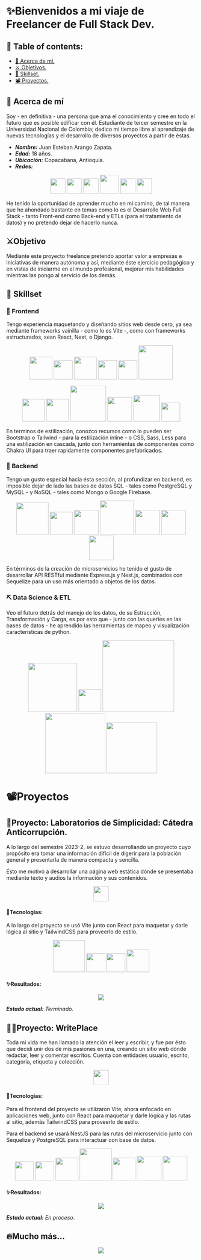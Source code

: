 
# ✨Bienvenidos a mi viaje de Freelancer de Full Stack Dev.

## 💬 Table of contents:
- [🚀 Acerca de mí.](##-acerca-de-mí)
- [⚔️ Objetivos.](#%EF%B8%8Fobjetivo)
- [🎁 Skillset.](#-skillset)
- [📽️ Proyectos.](##%EF%B8%8Fproyectos)

## 🚀 Acerca de mí
Soy - en definitiva - una persona que ama el conocimiento y cree en todo el futuro que es posible edificar con él. Estudiante de tercer semestre en la Universidad Nacional de Colombia; dedico mi tiempo libre al aprendizaje de nuevas tecnologías y el desarrollo de diversos proyectos a partir de éstas.
- ***Nombre:*** Juan Esteban Arango Zapata.
- ***Edad:*** 18 años.
- ***Ubicación:*** Copacabana, Antioquia.
- ***Redes:***

<p align="center">
<a href="https://www.linkedin.com/in/juan-e-arango-z-7617792ab"><img src="https://cdn1.iconfinder.com/data/icons/logotypes/32/circle-linkedin-512.png" width="40"/></a>
<a href="https://github.com/EsJuan-az"><img src="https://cdn-icons-png.flaticon.com/512/25/25231.png" width="40"/></a>
<a href="mailto:juarangoz@unal.edu.co"><img src="https://cdn4.iconfinder.com/data/icons/social-media-logos-6/512/112-gmail_email_mail-512.png" width="40"/></a>
<a href="https://stackoverflow.com/users/23618356/juan-esteban-arango-zapata"><img src="https://upload.wikimedia.org/wikipedia/commons/thumb/e/ef/Stack_Overflow_icon.svg/768px-Stack_Overflow_icon.svg.png" width="50"/></a>
<a href="https://www.fiverr.com/juan_es_05?up_rollout=true"><img src="https://freelogopng.com/images/all_img/1656739457fiverr-transparent-logo.png" width="40"/></a>
<a href="https://www.freelancer.com.co/u/juarangozx?sb=t"><img src="https://cdn.icon-icons.com/icons2/2699/PNG/512/freelancer_logo_icon_171122.png" width="40"/></a>
</p>
He tenido la oportunidad de aprender mucho en mi camino, de tal manera que he ahondado bastante en temas como lo es el Desarrollo Web Full Stack - tanto Front-end como Back-end y ETLs (para el tratamiento de datos) y no pretendo dejar de hacerlo nunca.


## ⚔️Objetivo
Mediante este proyecto freelance pretendo aportar valor a empresas e iniciativas de manera autónoma y así, mediante éste ejercicio pedagógico y en vistas de iniciarme en el mundo profesional, mejorar mis habilidades mientras las pongo al servicio de los demás.  


## 🎁 Skillset
### 🌺 Frontend
Tengo experiencia maquetando y diseñando sitios web desde cero, ya sea mediante frameworks vainilla - como lo es Vite -, como con frameworks estructurados, sean React, Next, o Django.
<p align="center">
    <img src="https://mirayhazlo.com/wp-content/uploads/2018/09/Html5_dise%C3%B1o_web-1.png" width="60px" />
    <img src="https://upload.wikimedia.org/wikipedia/commons/thumb/9/99/Unofficial_JavaScript_logo_2.svg/1200px-Unofficial_JavaScript_logo_2.svg.png" width="50px"/>
    <a href="https://react.dev/"><img src="https://upload.wikimedia.org/wikipedia/commons/thumb/a/a7/React-icon.svg/2300px-React-icon.svg.png" width="60px" /></a>
    <a href="https://vitejs.dev/"><img src="https://vitejs.dev/logo-with-shadow.png" width="50px" /></a>
    <a href="https://nextjs.org/"><img src="https://cdn.worldvectorlogo.com/logos/next-js.svg" width="50px" /></a>
    <a href="https://www.djangoproject.com/"><img src="https://cdn.hashnode.com/res/hashnode/image/upload/v1636780048014/niLN2J80j.png" width="90px" /></a>
</p>
<p align="center">
    <img src="https://cdn.pixabay.com/photo/2017/08/05/11/16/logo-2582747_640.png" width="60px"/>
      <a href="https://sass-lang.com/"><img src="https://sass-lang.com/assets/img/logos/logo.svg" width="60px" /></a>
    <a href="https://lesscss.org/"><img src="https://lesscss.org/public/img/less_logo.png" width="95px" /></a>
    <a href="https://tailwindcss.com/"><img src="https://upload.wikimedia.org/wikipedia/commons/thumb/d/d5/Tailwind_CSS_Logo.svg/640px-Tailwind_CSS_Logo.svg.png" width="65px" /></a>
    <a href="https://getbootstrap.com/"><img src="https://getbootstrap.com/docs/5.3/assets/brand/bootstrap-logo-shadow.png" width="70px" /></a>
    <a href="https://chakra-ui.com/"><img src="https://archive.org/download/github.com-chakra-ui-chakra-ui_-_2020-02-13_17-20-29/cover.jpg" width="50px" /></a>

</p>



En terminos de estilización, conozco recursos como lo pueden ser Bootstrap o Tailwind - para la estilización inline - o CSS, Sass, Less para una estilización en cascada, junto con herramientas de componentes como Chakra UI para traer rapidamente componentes prefabricados.
### 👾 Backend
Tengo un gusto especial hacia ésta sección, al profundizar en backend, es imposible dejar de lado las bases de datos SQL - tales como PostgreSQL y MySQL -  y NoSQL - tales como Mongo o Google Firebase.
<p align="center">
    <a href="https://nodejs.org/en"><img src="https://upload.wikimedia.org/wikipedia/commons/thumb/d/d9/Node.js_logo.svg/2560px-Node.js_logo.svg.png" width="85" /></a>
    <a href="https://www.postgresql.org/"><img src="https://upload.wikimedia.org/wikipedia/commons/thumb/2/29/Postgresql_elephant.svg/1200px-Postgresql_elephant.svg.png" width="60px" /></a>
  <a href="https://sequelize.org/"><img src="https://miro.medium.com/v2/resize:fit:250/0*rwd6KeolcXgz7zpx.png" width="65" /></a>
    <a href="https://www.djangoproject.com/"><img src="https://cdn.hashnode.com/res/hashnode/image/upload/v1636780048014/niLN2J80j.png" width="90px" /></a>
  <a href="https://expressjs.com/ "><img src="https://adware-technologies.s3.amazonaws.com/uploads/technology/thumbnail/20/express-js.png" width="65" /></a>
  <a href="https://nestjs.com/"><img src="https://nestjs.com/logo-small.ede75a6b.svg" width="65" /></a>
  <a href="https://www.mongodb.com/"><img src="https://seeklogo.com/images/M/mongodb-logo-D13D67C930-seeklogo.com.png" width="65" /></a>
</p>

En términos de la creación de microservicios he tenido el gusto de desarrollar API RESTful mediante Express.js y Nest.js, combinados con Sequelize para un uso más orientado a objetos de los datos.

### ⛏️ Data Science & ETL

Veo el futuro detrás del manejo de los datos, de su Estracción, Transformación y Carga, es por esto que - junto con las queries en las bases de datos - he aprendido las herramientas de mapeo y visualización características de python.
<p align="center">
    <a href="https://pandas.pydata.org/"><img src="https://pandas.pydata.org/static/img/pandas_white.svg" width="130" /></a>
    <a href="https://numpy.org/"><img src="https://numpy.org/images/logo.svg" width="60px" /></a>
  <a href="https://matplotlib.org/"><img src="https://matplotlib.org/_static/logo_dark.svg" width="190" /></a>
  <a href="https://seaborn.pydata.org/"><img src="https://seaborn.pydata.org/_static/logo-wide-lightbg.svg" width="160" /></a>
  <a href="https://scikit-learn.org/stable/"><img src="https://upload.wikimedia.org/wikipedia/commons/thumb/0/05/Scikit_learn_logo_small.svg/1200px-Scikit_learn_logo_small.svg.png" width="135" /></a>
</p>

# 📽️Proyectos
## 🔬Proyecto: Laboratorios de Simplicidad: Cátedra Anticorrupción.

A lo largo del semestre 2023-2, se estuvo desarrollando un proyecto cuyo propósito era tomar una información difícil de digerir para la población general y presentarla de manera compacta y sencilla.

Ésto me motivó a desarrollar una página web estática dónde se presentaba mediante texto y audios la información y sus contenidos.

<p align="center"><a href="https://github.com/EsJuan-az/Mutacion-cac"><img src="https://cdn-icons-png.flaticon.com/512/25/25231.png" width="40"/></a></p>

#### 🤖Tecnologías:
A lo largo del proyecto se usó Vite junto con React para maquetar y darle lógica al sitio y TailwindCSS para proveerlo de estílo.

<p align="center">
    <a href="https://nodejs.org/en"><img src="https://upload.wikimedia.org/wikipedia/commons/thumb/d/d9/Node.js_logo.svg/2560px-Node.js_logo.svg.png" width="85" /></a>
    <a href="https://react.dev/"><img src="https://upload.wikimedia.org/wikipedia/commons/thumb/a/a7/React-icon.svg/2300px-React-icon.svg.png" width="50px" /></a>
    <a href="https://vitejs.dev/"><img src="https://vitejs.dev/logo-with-shadow.png" width="50px" /></a>
    <a href="https://tailwindcss.com/"><img src="https://upload.wikimedia.org/wikipedia/commons/thumb/d/d5/Tailwind_CSS_Logo.svg/640px-Tailwind_CSS_Logo.svg.png" width="60px" /></a>
</p>

#### ✨Resultados:
<p align="center"><img src="assets/Mutacion-cac.gif"/></p> 

***Estado actual:** Terminado*.

## ✍🏻Proyecto: WritePlace
Toda mi vida me han llamado la atención el leer y escribir, y fue por ésto que decidí unir dos de mis pasiones en una, creando un sitio web dónde redactar, leer y comentar escritos. Cuenta con entidades usuario, escrito, categoría, etiqueta y colección.
<p align="center"><a href="https://github.com/EsJuan-az/WritePlace"><img src="https://cdn-icons-png.flaticon.com/512/25/25231.png" width="40"/></a></p>

#### 🤖Tecnologías:
Para el frontend del proyecto se utilizaron Vite, ahora enfocado en aplicaciones web, junto con React para maquetar y darle lógica y las rutas al sitio, además TailwindCSS para proveerlo de estílo.

Para el backend se usará NestJS para las rutas del microservicio junto con Sequelize y PostgreSQL para interactuar con base de datos.

<p align="center">
    <a href="https://react.dev/"><img src="https://upload.wikimedia.org/wikipedia/commons/thumb/a/a7/React-icon.svg/2300px-React-icon.svg.png" width="50px" /></a>
    <a href="https://vitejs.dev/"><img src="https://vitejs.dev/logo-with-shadow.png" width="50px" /></a>
    <a href="https://tailwindcss.com/"><img src="https://upload.wikimedia.org/wikipedia/commons/thumb/d/d5/Tailwind_CSS_Logo.svg/640px-Tailwind_CSS_Logo.svg.png" width="60px" /></a>
    <a href="https://nodejs.org/en"><img src="https://upload.wikimedia.org/wikipedia/commons/thumb/d/d9/Node.js_logo.svg/2560px-Node.js_logo.svg.png" width="85" /></a>
  <a href="https://www.postgresql.org/"><img src="https://upload.wikimedia.org/wikipedia/commons/thumb/2/29/Postgresql_elephant.svg/1200px-Postgresql_elephant.svg.png" width="60px" /></a>
  <a href="https://sequelize.org/"><img src="https://miro.medium.com/v2/resize:fit:250/0*rwd6KeolcXgz7zpx.png" width="65" /></a>
  <a href="https://nestjs.com/"><img src="https://nestjs.com/logo-small.ede75a6b.svg" width="65" /></a>
</p>

#### ✨Resultados:
<p align="center"><img src="assets/Writeplace.gif"/></p> 

***Estado actual:** En proceso*.
## 🔥Mucho más...
<p align="center"><img src="https://i.gifer.com/P4id.gif"/></p>



